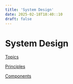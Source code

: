 ```yaml
---
title: 'System Design'
date: 2025-02-18T18:40::10
draft: false
---
```


# System Design

[Topics](System%20Design%2001693a6544794a7faf54d2ee02a361e4/Topics%20a13ec63e20b449e68ecb72b6620ac2d2.md)

[Principles](System%20Design%2001693a6544794a7faf54d2ee02a361e4/Principles%20ea20535ce1854f5687079d7a36cc885b.md)

[Components](System%20Design%2001693a6544794a7faf54d2ee02a361e4/Components%20a361bc89e1bc47aa9b5b0621f10f57ce.md)
